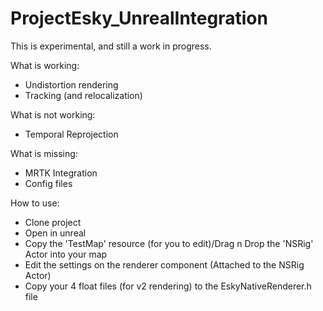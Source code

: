 # ProjectEsky_UnrealIntegration

This is experimental, and still a work in progress.

What is working:

- Undistortion rendering
- Tracking (and relocalization)

What is not working:

- Temporal Reprojection

What is missing:

- MRTK Integration
- Config files

How to use:

- Clone project
- Open in unreal
- Copy the 'TestMap' resource (for you to edit)/Drag n Drop the 'NSRig' Actor into your map
- Edit the settings on the renderer component (Attached to the NSRig Actor)
- Copy your 4 float files (for v2 rendering) to the EskyNativeRenderer.h file
